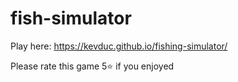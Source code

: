 # fish-simulator

Play here: https://kevduc.github.io/fishing-simulator/

Please rate this game 5⭐ if you enjoyed
